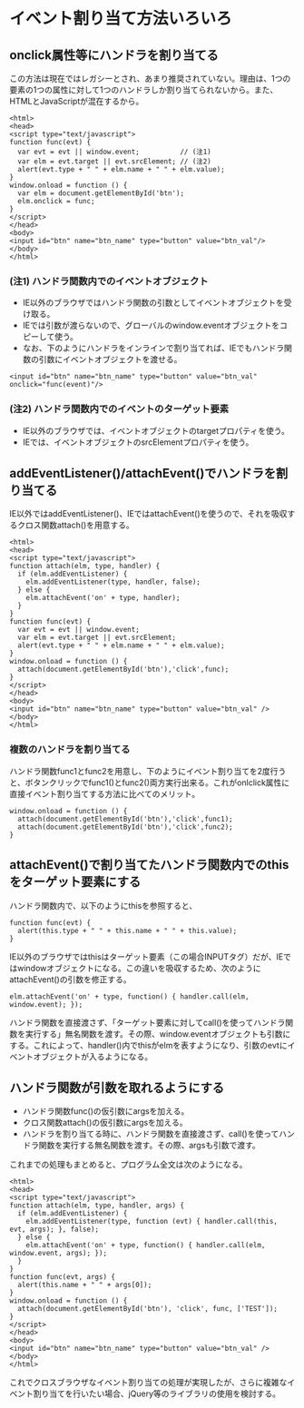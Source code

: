 ﻿# イベント割り当て方法いろいろ

## onclick属性等にハンドラを割り当てる
この方法は現在ではレガシーとされ、あまり推奨されていない。理由は、1つの要素の1つの属性に対して1つのハンドラしか割り当てられないから。また、HTMLとJavaScriptが混在するから。

```clike
<html>
<head>
<script type="text/javascript">
function func(evt) {
  var evt = evt || window.event;          // (注1)
  var elm = evt.target || evt.srcElement; // (注2)
  alert(evt.type + " " + elm.name + " " + elm.value);
}
window.onload = function () {
  var elm = document.getElementById('btn');
  elm.onclick = func;
}
</script>
</head>
<body>
<input id="btn" name="btn_name" type="button" value="btn_val"/>
</body>
</html>
```

### (注1) ハンドラ関数内でのイベントオブジェクト

- IE以外のブラウザではハンドラ関数の引数としてイベントオブジェクトを受け取る。
- IEでは引数が渡らないので、グローバルのwindow.eventオブジェクトをコピーして使う。
- なお、下のようにハンドラをインラインで割り当てれば、IEでもハンドラ関数の引数にイベントオブジェクトを渡せる。

```clike
<input id="btn" name="btn_name" type="button" value="btn_val" onclick="func(event)"/>
```

### (注2) ハンドラ関数内でのイベントのターゲット要素

- IE以外のブラウザでは、イベントオブジェクトのtargetプロパティを使う。
- IEでは、イベントオブジェクトのsrcElementプロパティを使う。

## addEventListener()/attachEvent()でハンドラを割り当てる
IE以外ではaddEventListener()、IEではattachEvent()を使うので、それを吸収するクロス関数attach()を用意する。

```clike
<html>
<head>
<script type="text/javascript">
function attach(elm, type, handler) {
  if (elm.addEventListener) {
    elm.addEventListener(type, handler, false);
  } else {
    elm.attachEvent('on' + type, handler);
  }
}
function func(evt) {
  var evt = evt || window.event; 
  var elm = evt.target || evt.srcElement;
  alert(evt.type + " " + elm.name + " " + elm.value);
}
window.onload = function () {
  attach(document.getElementById('btn'),'click',func);
}
</script>
</head>
<body>
<input id="btn" name="btn_name" type="button" value="btn_val" />
</body>
</html>
```

### 複数のハンドラを割り当てる
ハンドラ関数func1とfunc2を用意し、下のようにイベント割り当てを2度行うと、ボタンクリックでfunc1()とfunc2()両方実行出来る。これがonlclick属性に直接イベント割り当てする方法に比べてのメリット。

```clike
window.onload = function () {
  attach(document.getElementById('btn'),'click',func1); 
  attach(document.getElementById('btn'),'click',func2);
}
```

## attachEvent()で割り当てたハンドラ関数内でのthisをターゲット要素にする
ハンドラ関数内で、以下のようにthisを参照すると、

```clike
function func(evt) {
  alert(this.type + " " + this.name + " " + this.value);
}
```

IE以外のブラウザではthisはターゲット要素（この場合INPUTタグ）だが、IEではwindowオブジェクトになる。この違いを吸収するため、次のようにattachEvent()の引数を修正する。

```clike
elm.attachEvent('on' + type, function() { handler.call(elm, window.event); });
```

ハンドラ関数を直接渡さず、「ターゲット要素に対してcall()を使ってハンドラ関数を実行する」無名関数を渡す。その際、window.eventオブジェクトも引数にする。これによって、handler()内でthisがelmを表すようになり、引数のevtにイベントオブジェクトが入るようになる。

## ハンドラ関数が引数を取れるようにする

- ハンドラ関数func()の仮引数にargsを加える。
- クロス関数attach()の仮引数にargsを加える。
- ハンドラを割り当てる時に、ハンドラ関数を直接渡さず、call()を使ってハンドラ関数を実行する無名関数を渡す。その際、argsも引数で渡す。

これまでの処理もまとめると、プログラム全文は次のようになる。

```clike
<html>
<head>
<script type="text/javascript">
function attach(elm, type, handler, args) {
  if (elm.addEventListener) {
    elm.addEventListener(type, function (evt) { handler.call(this, evt, args); }, false);
  } else {
    elm.attachEvent('on' + type, function() { handler.call(elm, window.event, args); });
  }
}
function func(evt, args) {
  alert(this.name + " " + args[0]);
}
window.onload = function () {
  attach(document.getElementById('btn'), 'click', func, ['TEST']);
}
</script>
</head>
<body>
<input id="btn" name="btn_name" type="button" value="btn_val" />
</body>
</html>
```

これでクロスブラウザなイベント割り当ての処理が実現したが、さらに複雑なイベント割り当てを行いたい場合、jQuery等のライブラリの使用を検討する。
